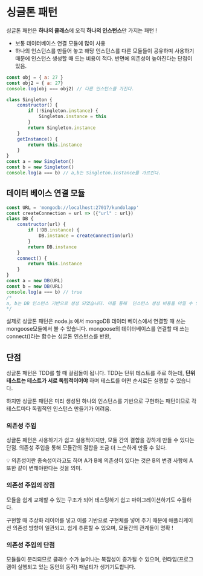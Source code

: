 # 싱글톤 패턴

싱글톤 패턴은 **하나의 클래스**에 오직 **하나의 인스턴스**만 가지는 패턴 ! 

- 보통 데이터베이스 연결 모듈에 많이 사용
- 하나의 인스턴스를 만들어 놓고 해당 인스턴스를 다른 모듈들이 공유하며 사용하기 때문에 인스턴스 생성할 때 드는 비용이 적다. 반면에 의존성이 높아진다는 단점이 있음.

```jsx
const obj = { a: 27 }
const obj2 = { a: 27}
console.log(obj === obj2) // 다른 인스턴스를 가진다.

class Singleton {
    constructor() {
        if (!Singleton.instance) {
            Singleton.instance = this
        }
        return Singleton.instance
    }
    getInstance() {
        return this.instance
    }
}
const a = new Singleton()
const b = new Singleton() 
console.log(a === b) // a,b는 Singleton.instance를 가르킨다. 
```

## 데이터 베이스 연결 모듈

```jsx
const URL = 'mongodb://localhost:27017/kundolapp'
const createConnection = url => ({"url" : url})    
class DB {
    constructor(url) {
        if (!DB.instance) { 
            DB.instance = createConnection(url)
        }
        return DB.instance
    }
    connect() {
        return this.instance
    }
}
const a = new DB(URL)
const b = new DB(URL) 
console.log(a === b) // true
/*
a, b는 DB 인스턴스 기반으로 생성 되었습니다. 이를 통해  인스턴스 생성 비용을 아낄 수 있습니다.
*/
```

실제로 싱글톤 패턴은 node.js 에서 mongoDB 데이터 베이스에서 연결할 때 쓰는 mongoose모듈에서 볼 수 있습니다.  mongoose의 데이터베이스를 연결할 때 쓰는 connect()라는 함수는 싱글톤 인스턴스를 반환,

## 단점

싱글톤 패턴은 TDD를 할 때 걸림돌이 됩니다. TDD는 단위 테스트를 주로 하는데, **단위 테스트는 테스트가 서로 독립적이어야** 하며 테스트를 어떤 순서로든 실행할 수 있습니다. 

하지만 싱글톤 패턴은 미리 생성된 하나의 인스턴스를 기반으로 구현하는 패턴이므로 각 테스트마다 독립적인 인스턴스 만들기가 어려움.

### 의존성 주입

싱글톤 패턴은 사용하기가 쉽고 실용적이지만, 모듈 간의 결합을 강하게 만들 수 있다는 단점. 의존성 주입을 통해 모듈간의 결합을 조금 더 느슨하게 만들 수 있다.

<aside>
💡 의존성이란 종속성이라고도 하며 A가 B에 의존성이 있다는 것은 B의 변경 사항에 A또한 같이 변해야한다는 것을 의미.

</aside>

### 의존성 주입의 장점

모듈을 쉽게 교체할 수 있는 구조가 되어 테스팅하기 쉽고 마이그레이션하기도 수월하다.

구현할 때 추상화 레이어를 넣고 이를 기반으로 구현체를 넣어 주기 때문에 애플리케이션 의존성 뱡향이 일관되고, 쉽게 추론할 수 있으며, 모듈간의 관계들이 명확 ! 

### 의존성 주입의 단점

모듈들이 분리되므로 클래수 수가 늘어나는 복잡성이 증가될 수 있으며, 런타임(프로그램이 실행되고 있는 동안의 동작) 패널티가 생기기도합니다.